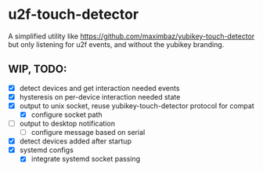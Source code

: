 # u2f-touch-detector

A simplified utility like https://github.com/maximbaz/yubikey-touch-detector but
only listening for u2f events, and without the yubikey branding.

## WIP, TODO:

 - [x] detect devices and get interaction needed events
 - [x] hysteresis on per-device interaction needed state
 - [x] output to unix socket, reuse yubikey-touch-detector protocol for compat
   - [x] configure socket path
 - [ ] output to desktop notification
   - [ ] configure message based on serial
 - [x] detect devices added after startup
 - [x] systemd configs
   - [x] integrate systemd socket passing
